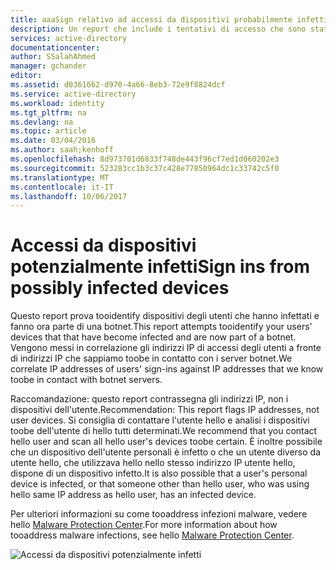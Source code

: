 ```yaml
---
title: aaaSign relativo ad accessi da dispositivi probabilmente infetti
description: Un report che include i tentativi di accesso che sono stati effettuati da dispositivi in cui potrebbe essere in esecuzione un software dannoso (malware).
services: active-directory
documentationcenter: 
author: SSalahAhmed
manager: gchander
editor: 
ms.assetid: d0361662-d970-4a66-8eb3-72e9f8824dcf
ms.service: active-directory
ms.workload: identity
ms.tgt_pltfrm: na
ms.devlang: na
ms.topic: article
ms.date: 03/04/2016
ms.author: saah;kenhoff
ms.openlocfilehash: 8d973701d6833f748de443f96cf7ed1d060202e3
ms.sourcegitcommit: 523283cc1b3c37c428e77850964dc1c33742c5f0
ms.translationtype: MT
ms.contentlocale: it-IT
ms.lasthandoff: 10/06/2017
---
```

# <a name="sign-ins-from-possibly-infected-devices"></a><span data-ttu-id="699f7-103">Accessi da dispositivi potenzialmente infetti</span><span class="sxs-lookup"><span data-stu-id="699f7-103">Sign ins from possibly infected devices</span></span>
<span data-ttu-id="699f7-104">Questo report prova tooidentify dispositivi degli utenti che hanno infettati e fanno ora parte di una botnet.</span><span class="sxs-lookup"><span data-stu-id="699f7-104">This report attempts tooidentify your users' devices that that have become infected and are now part of a botnet.</span></span> <span data-ttu-id="699f7-105">Vengono messi in correlazione gli indirizzi IP di accessi degli utenti a fronte di indirizzi IP che sappiamo toobe in contatto con i server botnet.</span><span class="sxs-lookup"><span data-stu-id="699f7-105">We correlate IP addresses of users' sign-ins against IP addresses that we know toobe in contact with botnet servers.</span></span>

<span data-ttu-id="699f7-106">Raccomandazione: questo report contrassegna gli indirizzi IP, non i dispositivi dell'utente.</span><span class="sxs-lookup"><span data-stu-id="699f7-106">Recommendation: This report flags IP addresses, not user devices.</span></span> <span data-ttu-id="699f7-107">Si consiglia di contattare l'utente hello e analisi i dispositivi toobe dell'utente di hello tutti determinati.</span><span class="sxs-lookup"><span data-stu-id="699f7-107">We recommend that you contact hello user and scan all hello user's devices toobe certain.</span></span> <span data-ttu-id="699f7-108">È inoltre possibile che un dispositivo dell'utente personali è infetto o che un utente diverso da utente hello, che utilizzava hello nello stesso indirizzo IP utente hello, dispone di un dispositivo infetto.</span><span class="sxs-lookup"><span data-stu-id="699f7-108">It is also possible that a user's personal device is infected, or that someone other than hello user, who was using hello same IP address as hello user, has an infected device.</span></span>

<span data-ttu-id="699f7-109">Per ulteriori informazioni su come tooaddress infezioni malware, vedere hello [Malware Protection Center](http://go.microsoft.com/fwlink/?linkid=335773).</span><span class="sxs-lookup"><span data-stu-id="699f7-109">For more information about how tooaddress malware infections, see hello [Malware Protection Center](http://go.microsoft.com/fwlink/?linkid=335773).</span></span>

![Accessi da dispositivi potenzialmente infetti](./media/active-directory-reporting-sign-ins-from-possibly-infected-devices/signInsFromPossiblyInfectedDevices.PNG)

